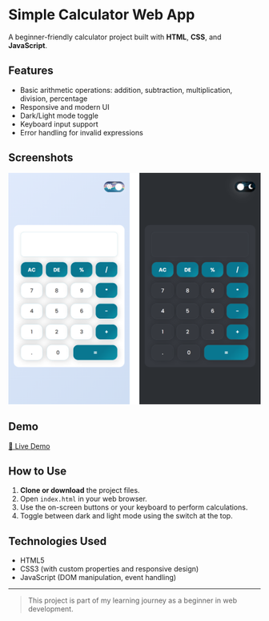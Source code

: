# Simple Calculator Web App

A beginner-friendly calculator project built with **HTML**, **CSS**, and **JavaScript**.

## Features
- Basic arithmetic operations: addition, subtraction, multiplication, division, percentage
- Responsive and modern UI
- Dark/Light mode toggle
- Keyboard input support
- Error handling for invalid expressions

## Screenshots
![Calculator Screenshot](./imgs/Design.png)

## Demo

[🔗 Live Demo](https://engnada-s.github.io/calculator-app/) 


## How to Use
1. **Clone or download** the project files.
2. Open `index.html` in your web browser.
3. Use the on-screen buttons or your keyboard to perform calculations.
4. Toggle between dark and light mode using the switch at the top.

## Technologies Used
- HTML5
- CSS3 (with custom properties and responsive design)
- JavaScript (DOM manipulation, event handling)


---
> This project is part of my learning journey as a beginner in web development. 
